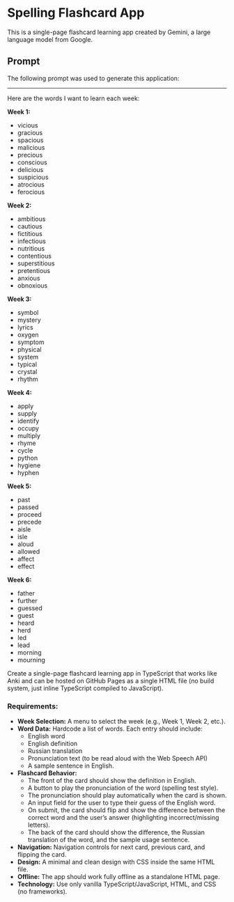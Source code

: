 # Spelling Flashcard App

This is a single-page flashcard learning app created by Gemini, a large language model from Google.

## Prompt

The following prompt was used to generate this application:

---

Here are the words I want to learn each week:

**Week 1:**
- vicious
- gracious
- spacious
- malicious
- precious
- conscious
- delicious
- suspicious
- atrocious
- ferocious

**Week 2:**
- ambitious
- cautious
- fictitious
- infectious
- nutritious
- contentious
- superstitious
- pretentious
- anxious
- obnoxious

**Week 3:**
- symbol
- mystery
- lyrics
- oxygen
- symptom
- physical
- system
- typical
- crystal
- rhythm

**Week 4:**
- apply
- supply
- identify
- occupy
- multiply
- rhyme
- cycle
- python
- hygiene
- hyphen

**Week 5:**
- past
- passed
- proceed
- precede
- aisle
- isle
- aloud
- allowed
- affect
- effect

**Week 6:**
- father
- further
- guessed
- guest
- heard
- herd
- led
- lead
- morning
- mourning

Create a single-page flashcard learning app in TypeScript that works like Anki and can be hosted on GitHub Pages as a single HTML file (no build system, just inline TypeScript compiled to JavaScript).

### Requirements:

*   **Week Selection:** A menu to select the week (e.g., Week 1, Week 2, etc.).
*   **Word Data:** Hardcode a list of words. Each entry should include:
    *   English word
    *   English definition
    *   Russian translation
    *   Pronunciation text (to be read aloud with the Web Speech API)
    *   A sample sentence in English.
*   **Flashcard Behavior:**
    *   The front of the card should show the definition in English.
    *   A button to play the pronunciation of the word (spelling test style).
    *   The pronunciation should play automatically when the card is shown.
    *   An input field for the user to type their guess of the English word.
    *   On submit, the card should flip and show the difference between the correct word and the user’s answer (highlighting incorrect/missing letters).
    *   The back of the card should show the difference, the Russian translation of the word, and the sample usage sentence.
*   **Navigation:** Navigation controls for next card, previous card, and flipping the card.
*   **Design:** A minimal and clean design with CSS inside the same HTML file.
*   **Offline:** The app should work fully offline as a standalone HTML page.
*   **Technology:** Use only vanilla TypeScript/JavaScript, HTML, and CSS (no frameworks).

